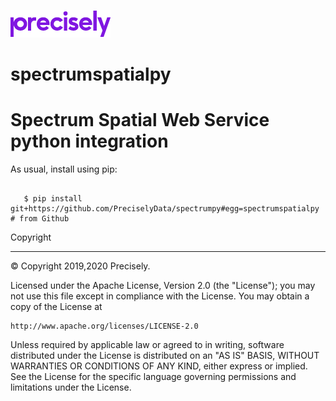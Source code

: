 ![Precisely](/Precisely_Logo.png)
# spectrumspatialpy

Spectrum Spatial Web Service python integration
======================================================

As usual, install using pip:

```scripting

   $ pip install git+https://github.com/PreciselyData/spectrumpy#egg=spectrumspatialpy  # from Github

```

Copyright
***************
© Copyright 2019,2020 Precisely.</p>

Licensed under the Apache License, Version 2.0 (the "License"); you may not use this file except in compliance with the License. You may obtain a copy of the License at
    
    http://www.apache.org/licenses/LICENSE-2.0
    
Unless required by applicable law or agreed to in writing, software distributed under the License is distributed on an "AS IS" BASIS, WITHOUT WARRANTIES OR CONDITIONS OF ANY KIND, either express or implied. See the License for the specific language governing permissions and limitations under the License.
